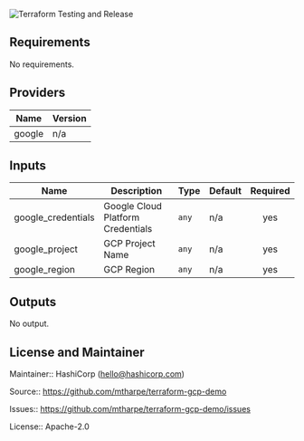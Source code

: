 ![Terraform Testing and Release](https://github.com/mtharpe/terraform-gcp-demo/workflows/Terraform%20Testing%20and%20Release/badge.svg)

## Requirements

No requirements.

## Providers

| Name | Version |
|------|---------|
| google | n/a |

## Inputs

| Name | Description | Type | Default | Required |
|------|-------------|------|---------|:--------:|
| google\_credentials | Google Cloud Platform Credentials | `any` | n/a | yes |
| google\_project | GCP Project Name | `any` | n/a | yes |
| google\_region | GCP Region | `any` | n/a | yes |

## Outputs

No output.

## License and Maintainer

Maintainer:: HashiCorp (<hello@hashicorp.com>)

Source:: https://github.com/mtharpe/terraform-gcp-demo

Issues:: https://github.com/mtharpe/terraform-gcp-demo/issues

License:: Apache-2.0